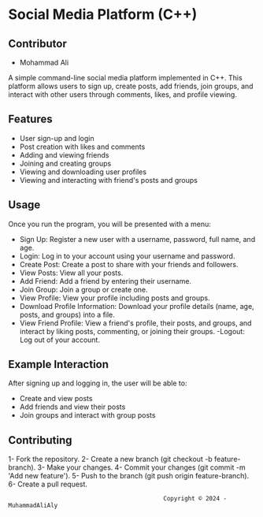 # Social Media Platform (C++)

## Contributor
- Mohammad Ali

A simple command-line social media platform implemented in C++. This platform allows users to sign up, create posts, add friends, join groups, and interact with other users through comments, likes, and profile viewing.

## Features
- User sign-up and login
- Post creation with likes and comments
- Adding and viewing friends
- Joining and creating groups
- Viewing and downloading user profiles
- Viewing and interacting with friend's posts and groups

## Usage
Once you run the program, you will be presented with a menu:

- Sign Up: Register a new user with a username, password, full name, and age.
- Login: Log in to your account using your username and password.
- Create Post: Create a post to share with your friends and followers.
- View Posts: View all your posts.
- Add Friend: Add a friend by entering their username.
- Join Group: Join a group or create one.
- View Profile: View your profile including posts and groups.
- Download Profile Information: Download your profile details (name, age, posts, and groups) into a file.
- View Friend Profile: View a friend's profile, their posts, and groups, and interact by liking posts, commenting, or joining their groups.
-Logout: Log out of your account.

## Example Interaction
After signing up and logging in, the user will be able to:

- Create and view posts
- Add friends and view their posts
- Join groups and interact with group posts

## Contributing
1- Fork the repository.
2- Create a new branch (git checkout -b feature-branch).
3- Make your changes.
4- Commit your changes (git commit -m 'Add new feature').
5- Push to the branch (git push origin feature-branch).
6- Create a pull request.

                                                Copyright © 2024 - MuhammadAliAly
